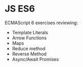 # JS ES6
ECMAScript 6 exercises reviewing:

* Template Literals
* Arrow Functions
* Maps
* Reduce method
* Reverse Method
* Async/Await Promises

